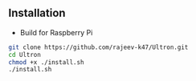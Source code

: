 ## Installation

- Build for Raspberry Pi
```bash
git clone https://github.com/rajeev-k47/Ultron.git
cd Ultron
chmod +x ./install.sh
./install.sh
```
